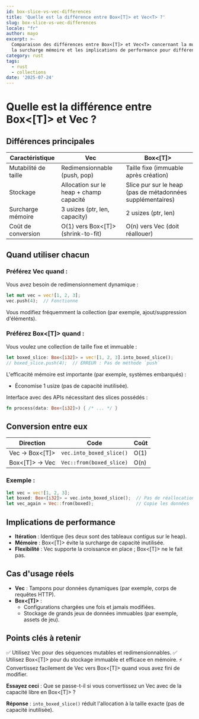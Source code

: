 ```yaml
---
id: box-slice-vs-vec-differences
title: 'Quelle est la différence entre Box<[T]> et Vec<T> ?'
slug: box-slice-vs-vec-differences
locale: "fr"
author: mayo
excerpt: >-
  Comparaison des différences entre Box<[T]> et Vec<T> concernant la mutabilité, 
  la surcharge mémoire et les implications de performance pour différents cas d'usage
category: rust
tags:
  - rust
  - collections
date: '2025-07-24'
---
```


# Quelle est la différence entre Box<[T]> et Vec<T> ?

## Différences principales

| Caractéristique | Vec<T> | Box<[T]> |
|-----------------|--------|----------|
| Mutabilité de taille | Redimensionnable (push, pop) | Taille fixe (immuable après création) |
| Stockage | Allocation sur le heap + champ capacité | Slice pur sur le heap (pas de métadonnées supplémentaires) |
| Surcharge mémoire | 3 usizes (ptr, len, capacity) | 2 usizes (ptr, len) |
| Coût de conversion | O(1) vers Box<[T]> (shrink-to-fit) | O(n) vers Vec (doit réallouer) |

## Quand utiliser chacun

### Préférez Vec<T> quand :

Vous avez besoin de redimensionnement dynamique :

```rust
let mut vec = vec![1, 2, 3];
vec.push(4);  // Fonctionne
```

Vous modifiez fréquemment la collection (par exemple, ajout/suppression d'éléments).

### Préférez Box<[T]> quand :

Vous voulez une collection de taille fixe et immuable :

```rust
let boxed_slice: Box<[i32]> = vec![1, 2, 3].into_boxed_slice();
// boxed_slice.push(4);  // ERREUR : Pas de méthode `push`
```

L'efficacité mémoire est importante (par exemple, systèmes embarqués) :
- Économise 1 usize (pas de capacité inutilisée).

Interface avec des APIs nécessitant des slices possédés :

```rust
fn process(data: Box<[i32]>) { /* ... */ }
```

## Conversion entre eux

| Direction | Code | Coût |
|-----------|------|------|
| Vec → Box<[T]> | `vec.into_boxed_slice()` | O(1) |
| Box<[T]> → Vec | `Vec::from(boxed_slice)` | O(n) |

### Exemple :

```rust
let vec = vec![1, 2, 3];
let boxed: Box<[i32]> = vec.into_boxed_slice();  // Pas de réallocation
let vec_again = Vec::from(boxed);                // Copie les données
```

## Implications de performance

- **Itération** : Identique (les deux sont des tableaux contigus sur le heap).
- **Mémoire** : Box<[T]> évite la surcharge de capacité inutilisée.
- **Flexibilité** : Vec supporte la croissance en place ; Box<[T]> ne le fait pas.

## Cas d'usage réels

- **Vec** : Tampons pour données dynamiques (par exemple, corps de requêtes HTTP).
- **Box<[T]>** :
  - Configurations chargées une fois et jamais modifiées.
  - Stockage de grands jeux de données immuables (par exemple, assets de jeu).

## Points clés à retenir

✅ Utilisez Vec pour des séquences mutables et redimensionnables.
✅ Utilisez Box<[T]> pour du stockage immuable et efficace en mémoire.
⚡ Convertissez facilement de Vec vers Box<[T]> quand vous avez fini de modifier.

**Essayez ceci** : Que se passe-t-il si vous convertissez un Vec avec de la capacité libre en Box<[T]> ?

**Réponse** : `into_boxed_slice()` réduit l'allocation à la taille exacte (pas de capacité inutilisée).